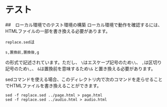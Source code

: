 # テスト

##　ローカル環境でのテスト環境の構築
ローカル環境で動作を確認するには、HTMLファイルの一部を書き換える必要があります。

`replace.sed`は
```
s,置換前,置換後,g
```
の形式で記述されています。ただし、
`\`はエスケープ記号のため`\\`、
`,`は区切り記号のため`\,`、
`&`は置換前を意味するため`\&`
と置き換える必要があります。


sedコマンドを使える場合、このディレクトリ内で次のコマンドを走らせることでHTMLファイルを書き換えることができます。
```
sed -f replace.sed ../page.html > page.html
sed -f replace.sed ../audio.html > audio.html
```

